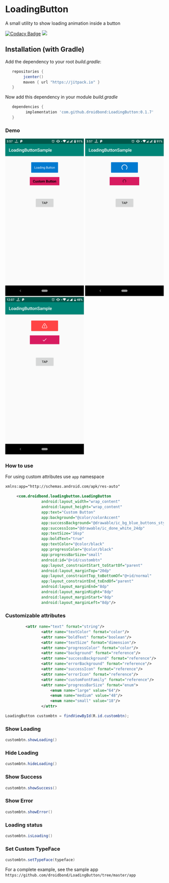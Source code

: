 # LoadingButton
A small utility to show loading animation inside a button

[![Codacy Badge](https://api.codacy.com/project/badge/Grade/854722f7c90a43e29caf0b7b477d1ee9)](https://app.codacy.com/app/droidbond/LoadingButton?utm_source=github.com&utm_medium=referral&utm_content=droidbond/LoadingButton&utm_campaign=Badge_Grade_Dashboard)
[![](https://jitpack.io/v/droidbond/LoadingButton.svg)](https://jitpack.io/v/droidbond/LoadingButton)

## Installation (with Gradle)
Add the dependency to your root *build.gradle*:
```groovy
   repositories {
        jcenter()
        maven { url "https://jitpack.io" }
   }
   ```
Now add this dependency in your module *build.gradle*
```groovy
   dependencies {
         implementation 'com.github.droidbond:LoadingButton:0.1.7'
   }
```

### Demo
  <img src="https://github.com/droidbond/LoadingButton/blob/master/device-2018-11-22-155730.png" width="250"> <img src="https://github.com/droidbond/LoadingButton/blob/master/device-2018-11-22-155750.png" width="250"> <img src="https://github.com/droidbond/LoadingButton/blob/master/device-2018-11-26-120750.png" width="250">

### How to use
For using custom attributes use `app` namespace
```xml
xmlns:app="http://schemas.android.com/apk/res-auto"
 ```
```xml
     <com.droidbond.loadingbutton.LoadingButton
                android:layout_width="wrap_content"
                android:layout_height="wrap_content"
                app:text="Custom Button"
                app:background="@color/colorAccent"
                app:successBackground="@drawable/ic_bg_blue_buttons_style"
                app:successIcon="@drawable/ic_done_white_24dp"
                app:textSize="16sp"
                app:boldText="true"
                app:textColor="@color/black"
                app:progressColor="@color/black"
                app:progressBarSize="small"
                android:id="@+id/custombtn"
                app:layout_constraintStart_toStartOf="parent"
                android:layout_marginTop="20dp"
                app:layout_constraintTop_toBottomOf="@+id/normal"
                app:layout_constraintEnd_toEndOf="parent"
                android:layout_marginEnd="8dp"
                android:layout_marginRight="8dp"
                android:layout_marginStart="8dp"
                android:layout_marginLeft="8dp"/>
```
### Customizable attributes
```xml
         <attr name="text" format="string"/>
                <attr name="textColor" format="color"/>
                <attr name="boldText" format="boolean"/>
                <attr name="textSize" format="dimension"/>
                <attr name="progressColor" format="color"/>
                <attr name="background" format="reference"/>
                <attr name="successBackground" format="reference"/>
                <attr name="errorBackground" format="reference"/>
                <attr name="successIcon" format="reference"/>
                <attr name="errorIcon" format="reference"/>
                <attr name="customFontFamily" format="reference"/>
                <attr name="progressBarSize" format="enum">
                    <enum name="large" value="64"/>
                    <enum name="medium" value="48"/>
                    <enum name="small" value="18"/>
                </attr>
```
```java
LoadingButton custombtn = findViewById(R.id.custombtn);
```
### Show Loading
```java
custombtn.showLoading()
```
### Hide Loading
```java
custombtn.hideLoading()
```
### Show Success
```java
custombtn.showSuccess()
```
### Show Error
```java
custombtn.showError()
```
### Loading status
```java
custombtn.isLoading()
```

### Set Custom TypeFace
```java
custombtn.setTypeFace(typeface)
```

For a complete example, see the sample app `https://github.com/droidbond/LoadingButton/tree/master/app`
